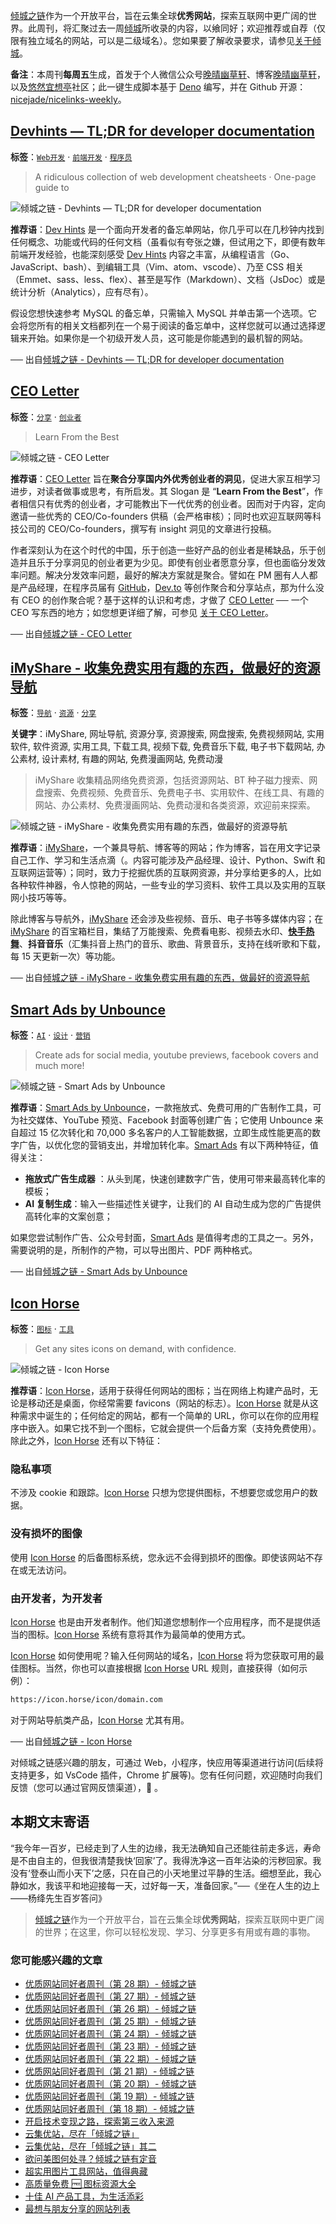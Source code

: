 [倾城之链](https://link.niceshare.site/)作为一个开放平台，旨在云集全球**优秀网站**，探索互联网中更广阔的世界。此周刊，将汇聚过去一周[倾城](https://nicelinks.site/?utm_source=weekly)所收录的内容，以飨同好；欢迎推荐或自荐（仅限有独立域名的网站，可以是二级域名）。您如果要了解收录要求，请参见[关于倾城](https://nicelinks.site/about?utm_source=weekly)。

**备注**：本周刊**每周五**生成，首发于个人微信公众号[晚晴幽草轩](https://mp.weixin.qq.com/mp/appmsgalbum?__biz=MzI5MDIwMzM2Mg==&action=getalbum&album_id=1530765143352082433&scene=173&from_msgid=2650641087&from_itemidx=1&count=3#wechat_redirect)、博客[晚晴幽草轩](https://www.jeffjade.com)，以及[悠然宜想亭](https://forum.lovejade.cn/)社区；此一键生成脚本基于 [Deno](https://nicelinks.site/post/602d30aad099ff5688618591) 编写，并在 Github 开源：[nicejade/nicelinks-weekly](https://github.com/nicejade/nicelinks-weekly)。

## [Devhints — TL;DR for developer documentation](https://nicelinks.site/post/6130ebe4b0504506425906a5)

**标签**：[`Web开发`](https://nicelinks.site/tags/Web开发) · [`前端开发`](https://nicelinks.site/tags/前端开发) · [`程序员`](https://nicelinks.site/tags/程序员)

> A ridiculous collection of web development cheatsheets · One-page guide to

![倾城之链 - Devhints — TL;DR for developer documentation](https://nicelinks.oss-cn-shenzhen.aliyuncs.com/devhints.io.png?x-oss-process=style/png2jpg)

**推荐语**：[Dev Hints](https://devhints.io/) 是一个面向开发者的备忘单网站，你几乎可以在几秒钟内找到任何概念、功能或代码的任何文档（虽看似有夸张之嫌，但试用之下，即便有数年前端开发经验，也能深刻感受 [Dev Hints](https://devhints.io/) 内容之丰富，从编程语言（Go、JavaScript、bash）、到编辑工具（Vim、atom、vscode）、乃至 CSS 相关（Emmet、sass、less、flex）、甚至是写作（Markdown）、文档（JsDoc）或是统计分析（Analytics），应有尽有）。

假设您想快速参考 MySQL 的备忘单，只需输入 MySQL 并单击第一个选项。它会将您所有的相关文档都列在一个易于阅读的备忘单中，这样您就可以通过选择逻辑来开始。如果你是一个初级开发人员，这可能是你能遇到的最机智的网站。

── 出自[倾城之链 - Devhints — TL;DR for developer documentation](https://nicelinks.site/post/6130ebe4b0504506425906a5)

## [CEO Letter](https://nicelinks.site/post/6130ddadb0504506425906a3)

**标签**：[`分享`](https://nicelinks.site/tags/分享) · [`创业者`](https://nicelinks.site/tags/创业者)

> Learn From the Best

![倾城之链 - CEO Letter](https://nicelinks.oss-cn-shenzhen.aliyuncs.com/ceoletter.cn.png?x-oss-process=style/png2jpg)

**推荐语**：[CEO Letter](https://ceoletter.cn/) 旨在**聚合分享国内外优秀创业者的洞见**，促进大家互相学习进步，对读者做事或思考，有所启发。其 Slogan 是 “**Learn From the Best**”，作者相信只有优秀的创业者，才可能教出下一代优秀的创业者。因而对于内容，定向邀请一些优秀的 CEO/Co-founders 供稿（会严格审核）；同时也欢迎互联网等科技公司的 CEO/Co-founders，撰写有 insight 洞见的文章进行投稿。

作者深刻认为在这个时代的中国，乐于创造一些好产品的创业者是稀缺品，乐于创造并且乐于分享洞见的创业者更为少见。即使有创业者愿意分享，但也面临分发效率问题。解决分发效率问题，最好的解决方案就是聚合。譬如在 PM 圈有人人都是产品经理，在程序员届有 [GitHub](https://nicelinks.site/post/59ba80d93df6765c75b77911)，[Dev.to](https://nicelinks.site/post/5ffee335f14a2d7ea7457b41) 等创作聚合和分享站点，那为什么没有 CEO 的创作聚合呢？基于这样的认识和考虑，才做了 [CEO Letter](https://ceoletter.cn/) ── 一个 CEO 写东西的地方；如您想更详细了解，可参见 [关于 CEO Letter](https://ceoletter.cn/ceo-letter-released/)。

── 出自[倾城之链 - CEO Letter](https://nicelinks.site/post/6130ddadb0504506425906a3)

## [iMyShare - 收集免费实用有趣的东西，做最好的资源导航](https://nicelinks.site/post/612fa47fb0504506425906a1)

**标签**：[`导航`](https://nicelinks.site/tags/导航) · [`资源`](https://nicelinks.site/tags/资源) · [`分享`](https://nicelinks.site/tags/分享)

**关键字**：iMyShare, 网址导航, 资源分享, 资源搜索, 网盘搜索, 免费视频网站, 实用软件, 软件资源, 实用工具, 下载工具, 视频下载, 免费音乐下载, 电子书下载网站, 办公素材, 设计素材, 有趣的网站, 免费漫画网站, 免费动漫

> iMyShare 收集精品网络免费资源，包括资源网站、BT 种子磁力搜索、网盘搜索、免费视频、免费音乐、免费电子书、实用软件、在线工具、有趣的网站、办公素材、免费漫画网站、免费动漫和各类资源，欢迎前来探索。

![倾城之链 - iMyShare - 收集免费实用有趣的东西，做最好的资源导航](https://nicelinks.oss-cn-shenzhen.aliyuncs.com/imyshare.com.png?x-oss-process=style/png2jpg)

**推荐语**：[iMyShare](https://imyshare.com/)，一个兼具导航、博客等的网站；作为博客，旨在用文字记录自己工作、学习和生活点滴（。内容可能涉及产品经理、设计、Python、Swift 和互联网运营等）；同时，致力于挖掘优质的互联网资源，并分享给更多的人，比如各种软件神器，令人惊艳的网站，一些专业的学习资料、软件工具以及实用的互联网小技巧等等。

除此博客与导航外，[iMyShare](https://imyshare.com/) 还会涉及些视频、音乐、电子书等多媒体内容；在 [iMyShare](https://imyshare.com/) 的百宝箱栏目，集结了万能搜索、免费看电影、视频去水印、[**快手热舞**](https://imyshare.com/hot-girl/)、**抖音音乐**（汇集抖音上热门的音乐、歌曲、背景音乐，支持在线听歌和下载，每 15 天更新一次）等功能。

── 出自[倾城之链 - iMyShare - 收集免费实用有趣的东西，做最好的资源导航](https://nicelinks.site/post/612fa47fb0504506425906a1)

## [Smart Ads by Unbounce](https://nicelinks.site/post/612f64aab05045064259069f)

**标签**：[`AI`](https://nicelinks.site/tags/AI) · [`设计`](https://nicelinks.site/tags/设计) · [`营销`](https://nicelinks.site/tags/营销)

> Create ads for social media, youtube previews, facebook covers and much more!

![倾城之链 - Smart Ads by Unbounce](https://nicelinks.oss-cn-shenzhen.aliyuncs.com/smart-ads.unbounce.com.png?x-oss-process=style/png2jpg)

**推荐语**：[Smart Ads by Unbounce](https://smart-ads.unbounce.com/)，一款拖放式、免费可用的广告制作工具，可为社交媒体、YouTube 预览、Facebook 封面等创建广告；它使用 Unbounce 来自超过 15 亿次转化和 70,000 多名客户的人工智能数据，立即生成性能更高的数字广告，以优化您的营销支出，并增加转化率。[Smart Ads](https://smart-ads.unbounce.com/) 有以下两种特征，值得关注：

- **拖放式广告生成器** ：从头到尾，快速创建数字广告，使用可带来最高转化率的模板；
- **AI 复制生成**：输入一些描述性关键字，让我们的 AI 自动生成为您的广告提供高转化率的文案创意；

如果您尝试制作广告、公众号封面，[Smart Ads](https://smart-ads.unbounce.com/) 是值得考虑的工具之一。另外，需要说明的是，所制作的产物，可以导出图片、PDF 两种格式。

── 出自[倾城之链 - Smart Ads by Unbounce](https://nicelinks.site/post/612f64aab05045064259069f)

## [Icon Horse](https://nicelinks.site/post/612e33dab05045064259069d)

**标签**：[`图标`](https://nicelinks.site/tags/图标) · [`工具`](https://nicelinks.site/tags/工具)

> Get any sites icons on demand, with confidence.

![倾城之链 - Icon Horse](https://nicelinks.oss-cn-shenzhen.aliyuncs.com/icon.horse.png?x-oss-process=style/png2jpg)

**推荐语**：[Icon Horse](https://icon.horse/)，适用于获得任何网站的图标；当在网络上构建产品时，无论是移动还是桌面，你经常需要 favicons（网站的标志）。[Icon Horse](https://icon.horse/) 就是从这种需求中诞生的；任何给定的网站，都有一个简单的 URL，你可以在你的应用程序中嵌入。如果它找不到一个图标，它就会提供一个后备方案（支持免费使用）。除此之外，[Icon Horse](https://icon.horse/) 还有以下特征：

### 隐私事项

不涉及 cookie 和跟踪。[Icon Horse](https://icon.horse/) 只想为您提供图标，不想要您或您用户的数据。

### 没有损坏的图像

使用 [Icon Horse](https://icon.horse/) 的后备图标系统，您永远不会得到损坏的图像。即使该网站不存在或无法访问。

### 由开发者，为开发者

[Icon Horse](https://icon.horse/) 也是由开发者制作。他们知道您想制作一个应用程序，而不是提供适当的图标。[Icon Horse](https://icon.horse/) 系统有意将其作为最简单的使用方式。

[Icon Horse](https://icon.horse/) 如何使用呢？输入任何网站的域名，[Icon Horse](https://icon.horse/) 将为您获取可用的最佳图标。当然，你也可以直接根据 [Icon Horse](https://icon.horse/) URL 规则，直接获得（如何示例）：

```bash
https://icon.horse/icon/domain.com
```

对于网站导航类产品，[Icon Horse](https://icon.horse/) 尤其有用。

── 出自[倾城之链 - Icon Horse](https://nicelinks.site/post/612e33dab05045064259069d)

对倾城之链感兴趣的朋友，可通过 Web，小程序，快应用等渠道进行访问(后续将支持更多，如 VsCode 插件，Chrome 扩展等)。您有任何问题，欢迎随时向我们反馈（您可以通过官网反馈渠道），🤲 。

## 本期文末寄语

“我今年一百岁，已经走到了人生的边缘，我无法确知自己还能往前走多远，寿命是不由自主的，但我很清楚我快‘回家’了。我得洗净这一百年沾染的污秽回家。我没有‘登泰山而小天下’之感，只在自己的小天地里过平静的生活。细想至此，我心静如水，我该平和地迎接每一天，过好每一天，准备回家。”──《坐在人生的边上——杨绛先生百岁答问》

> [倾城之链](https://link.niceshare.site/)作为一个开放平台，旨在云集全球**优秀网站**，探索互联网中更广阔的世界；在这里，你可以轻松发现、学习、分享更多有用或有趣的事物。

### 您可能感兴趣的文章

- [优质网站同好者周刊（第 28 期）- 倾城之链](https://www.jeffjade.com/2021/08/26/214-nicelinks-weekly-028/)
- [优质网站同好者周刊（第 27 期）- 倾城之链](https://www.jeffjade.com/2021/08/19/213-nicelinks-weekly-027/)
- [优质网站同好者周刊（第 26 期）- 倾城之链](https://forum.lovejade.cn/d/82-26)
- [优质网站同好者周刊（第 25 期）- 倾城之链](https://www.jeffjade.com/2021/08/05/211-nicelinks-weekly-025/)
- [优质网站同好者周刊（第 24 期）- 倾城之链](https://www.jeffjade.com/2021/07/29/210-nicelinks-weekly-024/)
- [优质网站同好者周刊（第 23 期）- 倾城之链](https://www.jeffjade.com/2021/07/23/209-nicelinks-weekly-023/)
- [优质网站同好者周刊（第 22 期）- 倾城之链](https://www.jeffjade.com/2021/07/08/207-nicelinks-weekly-021/)
- [优质网站同好者周刊（第 21 期）- 倾城之链](https://www.jeffjade.com/2021/07/08/207-nicelinks-weekly-021/)
- [优质网站同好者周刊（第 20 期）- 倾城之链](https://www.jeffjade.com/2021/07/01/206-nicelinks-weekly-020/)
- [优质网站同好者周刊（第 19 期）- 倾城之链](https://www.jeffjade.com/2021/06/24/205-nicelinks-weekly-019/)
- [优质网站同好者周刊（第 18 期）- 倾城之链](https://www.jeffjade.com/2021/06/17/204-nicelinks-weekly-018/)
- [开启技术变现之路，探索第三收入来源](https://www.jeffjade.com/2020/11/17/173-talk-about-nice-links/)
- [云集优站，尽在「倾城之链」](https://www.jeffjade.com/2017/12/31/136-talk-about-nicelinks-site/)
- [云集优站，尽在「倾城之链」其二](https://www.jeffjade.com/2018/12/23/146-talk-about-nice-links/)
- [欲问美图何处寻？倾城之链有定音](https://www.jeffjade.com/2019/02/17/151-aweome-beautiful-picture-website-list/ "欲问美图何处寻？倾城之链有定音")
- [超实用图片工具网站，值得典藏](https://www.jeffjade.com/2020/07/27/165-aweome-picture-tool-website-list/)
- [高质量免费 🆓 图标资源大全](https://www.jeffjade.com/2020/09/11/169-high-quality-free-icon-resource-collection/)
- [十佳 AI 产品工具，为生活添彩](https://www.jeffjade.com/2020/09/23/170-list-of-top-20-ai-product-tools/)
- [最想与朋友分享的网站列表](https://www.jeffjade.com/2020/09/01/168-list-of-websites-i-most-want-to-share-with-my-friends/)
